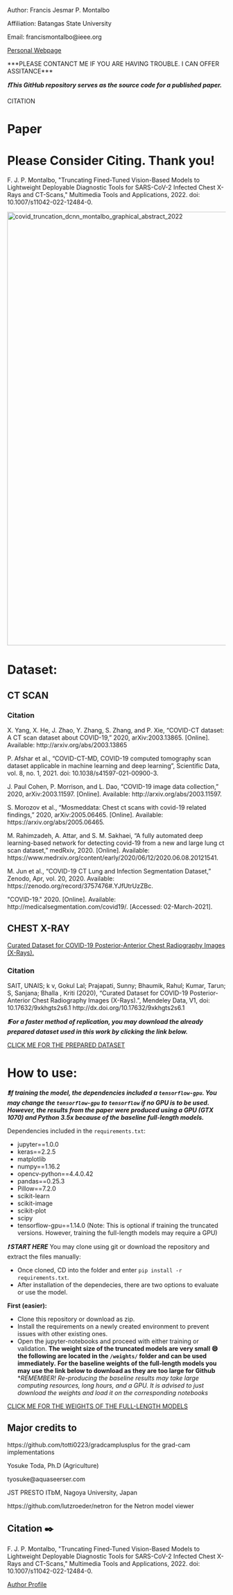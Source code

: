 <p> Author: Francis Jesmar P. Montalbo </p>
<p> Affiliation: Batangas State University </p>
<p> Email: francismontalbo@ieee.org </p>
<p><a href="https://francismontalbo.github.io">Personal Webpage</a></p>
***PLEASE CONTANCT ME IF YOU ARE HAVING TROUBLE. I CAN OFFER ASSITANCE***
  
***:heavy_exclamation_mark:This GitHub repository serves as the source code for a published paper.*** 
<p>CITATION</p>

# Paper

# Please Consider Citing. Thank you! 

<p>F. J. P. Montalbo, "Truncating Fined-Tuned Vision-Based Models to Lightweight Deployable Diagnostic Tools for SARS-CoV-2 Infected Chest X-Rays and CT-Scans," Multimedia Tools and Applications, 2022. doi: 10.1007/s11042-022-12484-0.</p>

<img src="/image/graphical_abstract.jpg" alt="covid_truncation_dcnn_montalbo_graphical_abstract_2022" width="1000">

# Dataset: 
## CT SCAN
<h3>Citation</h3>
<p>X. Yang, X. He, J. Zhao, Y. Zhang, S. Zhang, and P. Xie, “COVID-CT dataset: A CT scan dataset about COVID-19,” 2020, arXiv:2003.13865. [Online]. Available: http://arxiv.org/abs/2003.13865</p>
<p>P. Afshar et al., “COVID-CT-MD, COVID-19 computed tomography scan dataset applicable in machine learning and deep learning”, Scientific Data, vol. 8, no. 1, 2021. doi: 10.1038/s41597-021-00900-3.</p>
<p>J. Paul Cohen, P. Morrison, and L. Dao, “COVID-19 image data collection,” 2020, arXiv:2003.11597. [Online]. Available: http://arxiv.org/abs/2003.11597.</p>  
<p>S. Morozov et al., “Mosmeddata: Chest ct scans with covid-19 related findings,” 2020, arXiv:2005.06465. [Online]. Available: https://arxiv.org/abs/2005.06465.</p> 
<p>M. Rahimzadeh, A. Attar, and S. M. Sakhaei, “A fully automated deep learning-based network for detecting covid-19 from a new and large lung ct scan dataset,” medRxiv, 2020. [Online]. Available: https://www.medrxiv.org/content/early/2020/06/12/2020.06.08.20121541.</p>
<p>M. Jun et al., “COVID-19 CT Lung and Infection Segmentation Dataset,” Zenodo, Apr, vol. 20, 2020. Available: https://zenodo.org/record/3757476#.YJfUtrUzZBc.</p>
<p>"COVID-19." 2020. [Online]. Available: http://medicalsegmentation.com/covid19/.  [Accessed: 02-March-2021].</p>

## CHEST X-RAY
<p><a href="https://data.mendeley.com/datasets/9xkhgts2s6/1">Curated Dataset for COVID-19 Posterior-Anterior Chest Radiography Images (X-Rays).</a></p>
<h3>Citation</h3>
<p>SAIT, UNAIS; k v, Gokul Lal; Prajapati, Sunny; Bhaumik, Rahul; Kumar, Tarun; S, Sanjana; Bhalla , Kriti (2020), “Curated Dataset for COVID-19 Posterior-Anterior Chest Radiography Images (X-Rays).”, Mendeley Data, V1, doi: 10.17632/9xkhgts2s6.1 http://dx.doi.org/10.17632/9xkhgts2s6.1</p>

***:heavy_exclamation_mark:For a faster method of replication, you may download the already prepared dataset used in this work by clicking the link below.*** 

<a href="https://drive.google.com/drive/u/1/folders/1wg6uiF-Y-qQobruR0_nv7XqzkvB7ubVj">CLICK ME FOR THE PREPARED DATASET</a>

# How to use:
***:heavy_exclamation_mark:If training the model, the dependencies included a `tensorflow-gpu`. You may change the `tensorflow-gpu` to `tensorflow` if no GPU is to be used. However, the results from the paper were produced using a GPU (GTX 1070) and Python 3.5x because of the baseline full-length models.***

Dependencies included in the `requirements.txt`: 
- jupyter==1.0.0
- keras==2.2.5
- matplotlib
- numpy==1.16.2
- opencv-python==4.4.0.42
- pandas==0.25.3
- Pillow==7.2.0
- scikit-learn
- scikit-image
- scikit-plot
- scipy
- tensorflow-gpu==1.14.0 (Note: This is optional if training the truncated versions. However, training the full-length models may require a GPU)

***:heavy_exclamation_mark: START HERE*** You may clone using git or download the repository and extract the files manually:
- Once cloned, CD into the folder and enter `pip install -r requirements.txt`. 
- After installation of the dependecies, there are two options to evaluate or use the model.

**First (easier):**
- Clone this repository or download as zip.
- Install the requirements on a newly created environment to prevent issues with other existing ones.
- Open the jupyter-notebooks and proceed with either training or validation.
**The weight size of the truncated models are very small 😄 the following are located in the `/weights/` folder and can be used immediately.**
**For the baseline weights of the full-length models you may use the link below to download as they are too large for Github**
**REMEMBER! Re-producing the baseline results may take large computing resources, long hours, and a GPU. It is advised to just download the weights and load it on the corresponding notebooks*

<a href="https://drive.google.com/drive/u/1/folders/1wg6uiF-Y-qQobruR0_nv7XqzkvB7ubVj">CLICK ME FOR THE WEIGHTS OF THE FULL-LENGTH MODELS</a>


<!-- ## Performance Results and Specifications of the Truncated Models

<table style="width:100%", "text-align: center">
  <tr>
    <th>Model</th>
    <th>Accuracy <i>(%)</i></th> 
    <th>Precision <i>(%)</i></th>
    <th>Recall <i>(%)</i></th>
    <th>F1-Score <i>(%)</i></th>
    <th>Weight Size <i>(KB)</i></th>
  </tr>
  <tr>
    <td>Truncated InceptionResNetV2</td>
    <td><strong>97.41%</strong></td>
    <td><strong>97.59%</strong></td>
    <td><strong>97.52%</strong></td>
    <td><strong>97.55%</strong></td>
    <td>5,338</td>
  </tr>
  <tr>
    <td>Truncated InceptionV3</td>
    <td>97.36%</td>
    <td>97.46%</td>
    <td>97.40%</td>
    <td>97.43%</td>
    <td>5,188</td>
  </tr>
   <tr>
    <td>Truncated ResNet50V2</td>
    <td>86.12%</td>
    <td>87.77%</td>
    <td>86.78%</td>
    <td>87.25%</td>
    <td>1,081</td>
  </tr>
   <tr>
    <td>Truncated EfficientNetB0</td>
    <td>86.03%</td>
    <td>88.44%</td>
    <td>86.45%</td>
    <td>87.34%</td>
    <td>405</td>
  </tr>
   <tr>
    <td>Truncated DenseNet121</td>
    <td>77.98%</td>
    <td>80.86%</td>
    <td>76.72%</td>
    <td>78.25%</td>
    <td>714</td>
  </tr>
   <tr>
    <td>Truncated Xception</td>
    <td>78.82%</td>
    <td>81.11%</td>
    <td>80.43%</td>
    <td>80.25%</td>
    <td>739</td>
  </tr>
</table> -->

## Major credits to 
<p>https://github.com/totti0223/gradcamplusplus for the grad-cam implementations</p>
<p>Yosuke Toda, Ph.D (Agriculture)</p>
<p>tyosuke@aquaseerser.com</p>
<p>JST PRESTO ITbM, Nagoya University, Japan</p>

<p>https://github.com/lutzroeder/netron for the Netron model viewer</p>



## Citation :black_nib:

<p>F. J. P. Montalbo, "Truncating Fined-Tuned Vision-Based Models to Lightweight Deployable Diagnostic Tools for SARS-CoV-2 Infected Chest X-Rays and CT-Scans," Multimedia Tools and Applications, 2022. doi: 10.1007/s11042-022-12484-0.</p>

[Author Profile](https://scholar.google.com/citations?user=PV8dJDkAAAAJ&hl=en&oi=ao)



